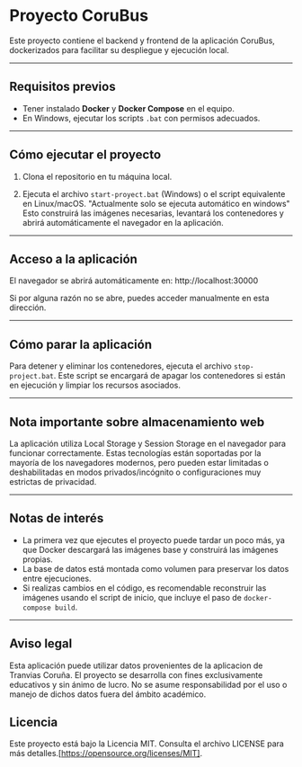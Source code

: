 # Proyecto CoruBus

Este proyecto contiene el backend y frontend de la aplicación CoruBus, dockerizados para facilitar su despliegue y ejecución local.

---

## Requisitos previos

- Tener instalado **Docker** y **Docker Compose** en el equipo.
- En Windows, ejecutar los scripts `.bat` con permisos adecuados.

---

## Cómo ejecutar el proyecto

1. Clona el repositorio en tu máquina local.

2. Ejecuta el archivo `start-proyect.bat` (Windows) o el script equivalente en Linux/macOS. "Actualmente solo se ejecuta automático en windows"
   Esto construirá las imágenes necesarias, levantará los contenedores y abrirá automáticamente el navegador en la aplicación.

---

## Acceso a la aplicación

El navegador se abrirá automáticamente en: http://localhost:30000

Si por alguna razón no se abre, puedes acceder manualmente en esta dirección.

---

## Cómo parar la aplicación

Para detener y eliminar los contenedores, ejecuta el archivo `stop-project.bat`. Este script se encargará de apagar los contenedores si están en ejecución y limpiar los recursos asociados.

---

## Nota importante sobre almacenamiento web

La aplicación utiliza Local Storage y Session Storage en el navegador para funcionar correctamente. Estas tecnologías están soportadas por la mayoría de los navegadores modernos, pero pueden estar limitadas o deshabilitadas en modos privados/incógnito o configuraciones muy estrictas de privacidad.

---

## Notas de interés

- La primera vez que ejecutes el proyecto puede tardar un poco más, ya que Docker descargará las imágenes base y construirá las imágenes propias.
- La base de datos está montada como volumen para preservar los datos entre ejecuciones.
- Si realizas cambios en el código, es recomendable reconstruir las imágenes usando el script de inicio, que incluye el paso de `docker-compose build`.

---

## Aviso legal

Esta aplicación puede utilizar datos provenientes de la aplicacion de Tranvias Coruña. El proyecto se desarrolla con fines exclusivamente educativos y sin ánimo de lucro. 
No se asume responsabilidad por el uso o manejo de dichos datos fuera del ámbito académico.

## Licencia

Este proyecto está bajo la Licencia MIT. Consulta el archivo LICENSE para más detalles.[https://opensource.org/licenses/MIT].